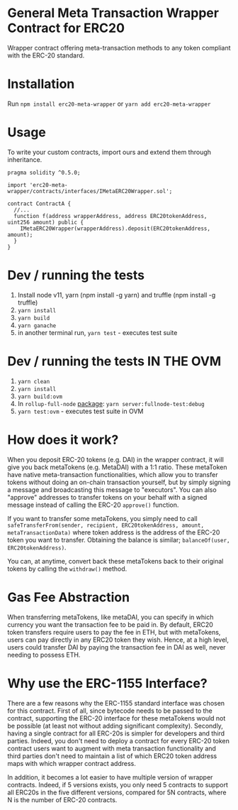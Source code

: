 # General Meta Transaction Wrapper Contract for ERC20

Wrapper contract offering meta-transaction methods to any token compliant with the ERC-20 standard.

# Installation

Run `npm install erc20-meta-wrapper` or `yarn add erc20-meta-wrapper` 

# Usage

To write your custom contracts, import ours and extend them through inheritance.

```solidity
pragma solidity ^0.5.0;

import 'erc20-meta-wrapper/contracts/interfaces/IMetaERC20Wrapper.sol';

contract ContractA {
  //...
  function f(address wrapperAddress, address ERC20tokenAddress, uint256 amount) public {
    IMetaERC20Wrapper(wrapperAddress).deposit(ERC20tokenAddress, amount);
  }
}
```

# Dev / running the tests

1. Install node v11, yarn (npm install -g yarn) and truffle (npm install -g truffle)
2. `yarn install`
3. `yarn build`
4. `yarn ganache`
5. in another terminal run, `yarn test` - executes test suite

# Dev / running the tests IN THE OVM

1. `yarn clean`
2. `yarn install`
3. `yarn build:ovm`
4. In `rollup-full-node` [package](https://github.com/ethereum-optimism/optimism-monorepo/tree/master/packages/rollup-full-node): `yarn server:fullnode-test:debug` 
5. `yarn test:ovm` - executes test suite in OVM

# How does it work?

When you deposit ERC-20 tokens (e.g. DAI) in the wrapper contract, it will give you back metaTokens (e.g. MetaDAI) with a 1:1 ratio. These metaToken have native meta-transaction functionalities, which allow you to transfer tokens without doing an on-chain transaction yourself, but by simply signing a message and broadcasting this message to "executors". You can also "approve" addresses to transfer tokens on your behalf with a signed message instead of calling the ERC-20 `approve()` function. 

If you want to transfer some metaTokens, you simply need to call `safeTransferFrom(sender, recipient, ERC20tokenAddress, amount, metaTransactionData)` where token address is the address of the ERC-20 token you want to transfer. Obtaining the balance is similar; `balanceOf(user, ERC20tokenAddress)`.

You can, at anytime, convert back these metaTokens back to their original tokens by calling the `withdraw()` method. 

# Gas Fee Abstraction

When transferring metaTokens, like metaDAI, you can specify in which currency you want the transaction fee to be paid in. By default, ERC20 token transfers require users to pay the fee in ETH, but with metaTokens, users can pay directly in any ERC20 token they wish. Hence, at a high level, users could transfer DAI by paying the transaction fee in DAI as well, never needing to possess ETH. 



# Why use the ERC-1155 Interface?

There are a few reasons why the ERC-1155 standard interface was chosen for this contract. First of all, since bytecode needs to be passed to the contract, supporting the ERC-20 interface for these metaTokens would not be possible (at least not without adding significant complexity).  Secondly, having a single contract for all ERC-20s is simpler for developers and third parties. Indeed, you don't need to deploy a contract for every ERC-20 token contract users want to augment with meta transaction functionality and third parties don't need to maintain a list of which ERC20 token address maps with which wrapper contract address. 

In addition, it becomes a lot easier to have multiple version of wrapper contracts. Indeed, if 5 versions exists, you only need 5 contracts to support all ERC20s in the five different versions, compared for 5N contracts, where N is the number of ERC-20 contracts. 

